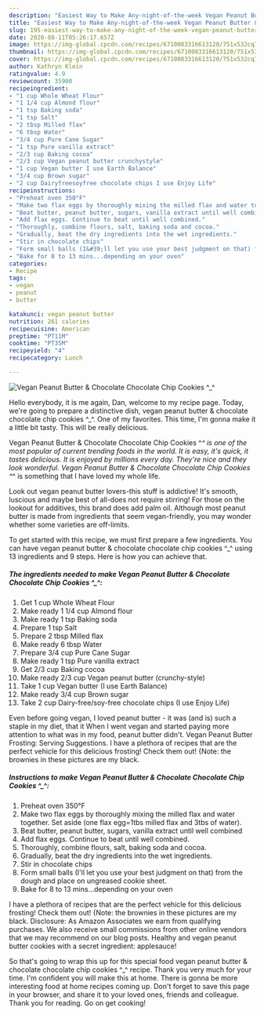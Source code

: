```yaml
---
description: "Easiest Way to Make Any-night-of-the-week Vegan Peanut Butter &amp;amp; Chocolate Chocolate Chip Cookies ^_^"
title: "Easiest Way to Make Any-night-of-the-week Vegan Peanut Butter &amp;amp; Chocolate Chocolate Chip Cookies ^_^"
slug: 195-easiest-way-to-make-any-night-of-the-week-vegan-peanut-butter-and-amp-chocolate-chocolate-chip-cookies
date: 2020-08-11T05:26:17.657Z
image: https://img-global.cpcdn.com/recipes/6710083316613120/751x532cq70/vegan-peanut-butter-chocolate-chocolate-chip-cookies-_-recipe-main-photo.jpg
thumbnail: https://img-global.cpcdn.com/recipes/6710083316613120/751x532cq70/vegan-peanut-butter-chocolate-chocolate-chip-cookies-_-recipe-main-photo.jpg
cover: https://img-global.cpcdn.com/recipes/6710083316613120/751x532cq70/vegan-peanut-butter-chocolate-chocolate-chip-cookies-_-recipe-main-photo.jpg
author: Kathryn Klein
ratingvalue: 4.9
reviewcount: 35900
recipeingredient:
- "1 cup Whole Wheat Flour"
- "1 1/4 cup Almond flour"
- "1 tsp Baking soda"
- "1 tsp Salt"
- "2 tbsp Milled flax"
- "6 tbsp Water"
- "3/4 cup Pure Cane Sugar"
- "1 tsp Pure vanilla extract"
- "2/3 cup Baking cocoa"
- "2/3 cup Vegan peanut butter crunchystyle"
- "1 cup Vegan butter I use Earth Balance"
- "3/4 cup Brown sugar"
- "2 cup Dairyfreesoyfree chocolate chips I use Enjoy Life"
recipeinstructions:
- "Preheat oven 350°F"
- "Make two flax eggs by thoroughly mixing the milled flax and water together. Set aside (one flax egg=1tbs milled flax and 3tbs of water)."
- "Beat butter, peanut butter, sugars, vanilla extract until well combined"
- "Add flax eggs. Continue to beat until well combined."
- "Thoroughly, combine flours, salt, baking soda and cocoa."
- "Gradually, beat the dry ingredients into the wet ingredients."
- "Stir in chocolate chips"
- "Form small balls (I&#39;ll let you use your best judgment on that) from the dough and place on ungreased cookie sheet."
- "Bake for 8 to 13 mins...depending on your oven"
categories:
- Recipe
tags:
- vegan
- peanut
- butter

katakunci: vegan peanut butter 
nutrition: 261 calories
recipecuisine: American
preptime: "PT11M"
cooktime: "PT35M"
recipeyield: "4"
recipecategory: Lunch

---
```



![Vegan Peanut Butter &amp; Chocolate Chocolate Chip Cookies ^_^](https://img-global.cpcdn.com/recipes/6710083316613120/751x532cq70/vegan-peanut-butter-chocolate-chocolate-chip-cookies-_-recipe-main-photo.jpg)

Hello everybody, it is me again, Dan, welcome to my recipe page. Today, we're going to prepare a distinctive dish, vegan peanut butter &amp; chocolate chocolate chip cookies ^_^. One of my favorites. This time, I'm gonna make it a little bit tasty. This will be really delicious.

Vegan Peanut Butter &amp; Chocolate Chocolate Chip Cookies ^_^ is one of the most popular of current trending foods in the world. It is easy, it's quick, it tastes delicious. It is enjoyed by millions every day. They're nice and they look wonderful. Vegan Peanut Butter &amp; Chocolate Chocolate Chip Cookies ^_^ is something that I have loved my whole life.

Look out vegan peanut butter lovers-this stuff is addictive! It&#39;s smooth, luscious and maybe best of all-does not require stirring! For those on the lookout for additives, this brand does add palm oil. Although most peanut butter is made from ingredients that seem vegan-friendly, you may wonder whether some varieties are off-limits.


To get started with this recipe, we must first prepare a few ingredients. You can have vegan peanut butter &amp; chocolate chocolate chip cookies ^_^ using 13 ingredients and 9 steps. Here is how you can achieve that.

<!--inarticleads1-->

##### The ingredients needed to make Vegan Peanut Butter &amp; Chocolate Chocolate Chip Cookies ^_^:

1. Get 1 cup Whole Wheat Flour
1. Make ready 1 1/4 cup Almond flour
1. Make ready 1 tsp Baking soda
1. Prepare 1 tsp Salt
1. Prepare 2 tbsp Milled flax
1. Make ready 6 tbsp Water
1. Prepare 3/4 cup Pure Cane Sugar
1. Make ready 1 tsp Pure vanilla extract
1. Get 2/3 cup Baking cocoa
1. Make ready 2/3 cup Vegan peanut butter (crunchy-style)
1. Take 1 cup Vegan butter (I use Earth Balance)
1. Make ready 3/4 cup Brown sugar
1. Take 2 cup Dairy-free/soy-free chocolate chips (I use Enjoy Life)


Even before going vegan, I loved peanut butter - it was (and is) such a staple in my diet, that it When I went vegan and started paying more attention to what was in my food, peanut butter didn&#39;t. Vegan Peanut Butter Frosting: Serving Suggestions. I have a plethora of recipes that are the perfect vehicle for this delicious frosting! Check them out! {Note: the brownies in these pictures are my black. 

<!--inarticleads2-->

##### Instructions to make Vegan Peanut Butter &amp; Chocolate Chocolate Chip Cookies ^_^:

1. Preheat oven 350°F
1. Make two flax eggs by thoroughly mixing the milled flax and water together. Set aside (one flax egg=1tbs milled flax and 3tbs of water).
1. Beat butter, peanut butter, sugars, vanilla extract until well combined
1. Add flax eggs. Continue to beat until well combined.
1. Thoroughly, combine flours, salt, baking soda and cocoa.
1. Gradually, beat the dry ingredients into the wet ingredients.
1. Stir in chocolate chips
1. Form small balls (I&#39;ll let you use your best judgment on that) from the dough and place on ungreased cookie sheet.
1. Bake for 8 to 13 mins...depending on your oven


I have a plethora of recipes that are the perfect vehicle for this delicious frosting! Check them out! {Note: the brownies in these pictures are my black. Disclosure: As Amazon Associates we earn from qualifying purchases. We also receive small commissions from other online vendors that we may recommend on our blog posts. Healthy and vegan peanut butter cookies with a secret ingredient: applesauce! 

So that's going to wrap this up for this special food vegan peanut butter &amp; chocolate chocolate chip cookies ^_^ recipe. Thank you very much for your time. I'm confident you will make this at home. There is gonna be more interesting food at home recipes coming up. Don't forget to save this page in your browser, and share it to your loved ones, friends and colleague. Thank you for reading. Go on get cooking!
